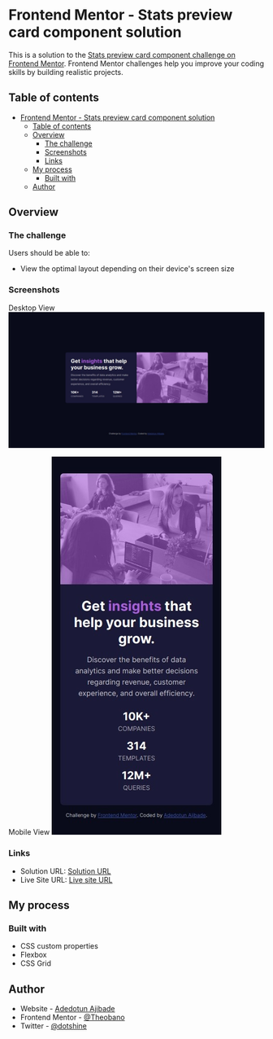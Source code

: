 # Frontend Mentor - Stats preview card component solution

This is a solution to the [Stats preview card component challenge on Frontend Mentor](https://www.frontendmentor.io/challenges/stats-preview-card-component-8JqbgoU62). Frontend Mentor challenges help you improve your coding skills by building realistic projects. 

## Table of contents

- [Frontend Mentor - Stats preview card component solution](#frontend-mentor---stats-preview-card-component-solution)
  - [Table of contents](#table-of-contents)
  - [Overview](#overview)
    - [The challenge](#the-challenge)
    - [Screenshots](#screenshots)
    - [Links](#links)
  - [My process](#my-process)
    - [Built with](#built-with)
  - [Author](#author)


## Overview

### The challenge

Users should be able to:

- View the optimal layout depending on their device's screen size

### Screenshots
Desktop View
![Desktop](./screenshots/desktop.jpeg)

Mobile View
![Mobile](./screenshots/mobile.jpeg)

### Links

- Solution URL: [Solution URL](https://www.frontendmentor.io/solutions/stats-preview-card-component-SNsI-xjpcd)
- Live Site URL: [Live site URL](https://frontend-mentor-stats-preview-card-component-solution-coral.vercel.app/)

## My process

### Built with

- CSS custom properties
- Flexbox
- CSS Grid



## Author

- Website - [Adedotun Ajibade](https://theobano.github.io)
- Frontend Mentor - [@Theobano](https://www.frontendmentor.io/profile/Theobano)
- Twitter - [@dotshine](https://www.twitter.com/dotshine)

